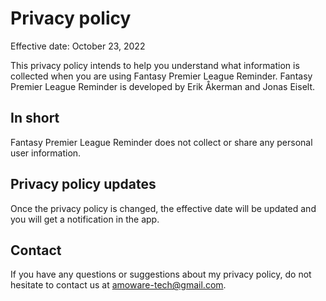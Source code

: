 # Privacy policy

Effective date: October 23, 2022

This privacy policy intends to help you understand what information is collected when you are using Fantasy Premier League Reminder. Fantasy Premier League Reminder is developed by Erik Åkerman and Jonas Eiselt.

## In short

Fantasy Premier League Reminder does not collect or share any personal user information.

## Privacy policy updates

Once the privacy policy is changed, the effective date will be updated and you will get a notification in the app.

## Contact

If you have any questions or suggestions about my privacy policy, do not hesitate to contact us at amoware-tech@gmail.com.
